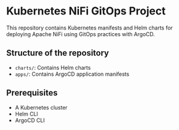 # Kubernetes NiFi GitOps Project

This repository contains Kubernetes manifests and Helm charts for deploying Apache NiFi using GitOps practices with ArgoCD.

## Structure of the repository

- `charts/`: Contains Helm charts
- `apps/`: Contains ArgoCD application manifests

## Prerequisites

- A Kubernetes cluster
- Helm CLI
- ArgoCD CLI
